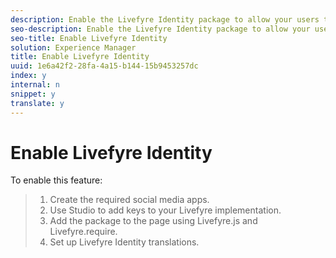 ```yaml
---
description: Enable the Livefyre Identity package to allow your users to log into your Livefyre Apps using an email, Twitter, Facebook, Yahoo!, or Google login.
seo-description: Enable the Livefyre Identity package to allow your users to log into your Livefyre Apps using an email, Twitter, Facebook, Yahoo!, or Google login.
seo-title: Enable Livefyre Identity
solution: Experience Manager
title: Enable Livefyre Identity
uuid: 1e6a42f2-28fa-4a15-b144-15b9453257dc
index: y
internal: n
snippet: y
translate: y
---
```


# Enable Livefyre Identity

To enable this feature:

>1. Create the required social media apps.
>1. Use Studio to add keys to your Livefyre implementation.
>1. Add the package to the page using Livefyre.js and Livefyre.require.
>1. Set up Livefyre Identity translations.
